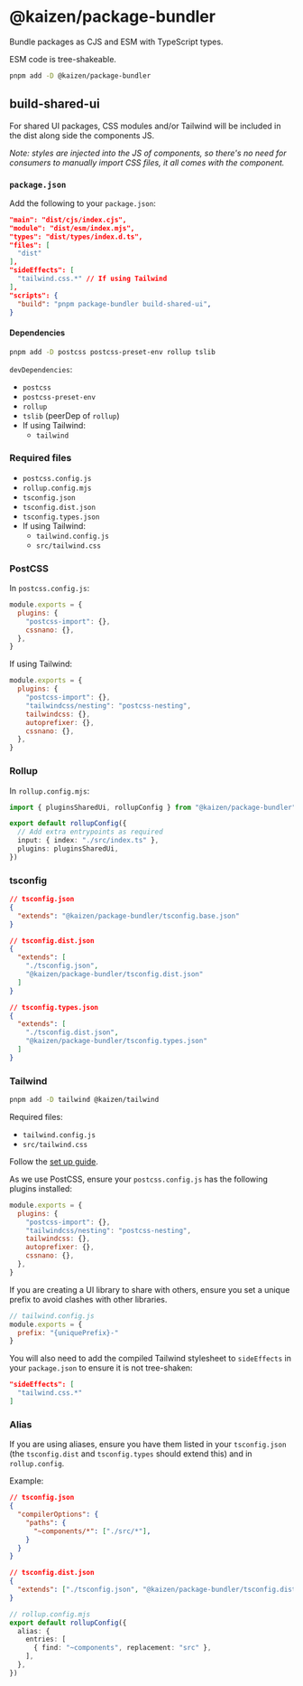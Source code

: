 # @kaizen/package-bundler

Bundle packages as CJS and ESM with TypeScript types.

ESM code is tree-shakeable.

```sh
pnpm add -D @kaizen/package-bundler
```

## build-shared-ui

For shared UI packages, CSS modules and/or Tailwind will be included in the dist along side the components JS.

_Note: styles are injected into the JS of components, so there's no need for consumers to manually import CSS files, it all comes with the component._

### `package.json`

Add the following to your `package.json`:
```json
"main": "dist/cjs/index.cjs",
"module": "dist/esm/index.mjs",
"types": "dist/types/index.d.ts",
"files": [
  "dist"
],
"sideEffects": [
  "tailwind.css.*" // If using Tailwind
],
"scripts": {
  "build": "pnpm package-bundler build-shared-ui",
}
```

#### Dependencies

```sh
pnpm add -D postcss postcss-preset-env rollup tslib
```

`devDependencies`:
- `postcss`
- `postcss-preset-env`
- `rollup`
- `tslib` (peerDep of `rollup`)
- If using Tailwind:
  - `tailwind`

### Required files

- `postcss.config.js`
- `rollup.config.mjs`
- `tsconfig.json`
- `tsconfig.dist.json`
- `tsconfig.types.json`
- If using Tailwind:
  - `tailwind.config.js`
  - `src/tailwind.css`

### PostCSS

In `postcss.config.js`:
```js
module.exports = {
  plugins: {
    "postcss-import": {},
    cssnano: {},
  },
}
```

If using Tailwind:
```js
module.exports = {
  plugins: {
    "postcss-import": {},
    "tailwindcss/nesting": "postcss-nesting",
    tailwindcss: {},
    autoprefixer: {},
    cssnano: {},
  },
}
```

### Rollup

In `rollup.config.mjs`:
```ts
import { pluginsSharedUi, rollupConfig } from "@kaizen/package-bundler";

export default rollupConfig({
  // Add extra entrypoints as required
  input: { index: "./src/index.ts" },
  plugins: pluginsSharedUi,
})
```

### tsconfig
```json
// tsconfig.json
{
  "extends": "@kaizen/package-bundler/tsconfig.base.json"
}

// tsconfig.dist.json
{
  "extends": [
    "./tsconfig.json",
    "@kaizen/package-bundler/tsconfig.dist.json"
  ]
}

// tsconfig.types.json
{
  "extends": [
    "./tsconfig.dist.json",
    "@kaizen/package-bundler/tsconfig.types.json"
  ]
}
```

### Tailwind

```sh
pnpm add -D tailwind @kaizen/tailwind
```

Required files:
- `tailwind.config.js`
- `src/tailwind.css`

Follow the [set up guide](../../docs/Systems/Tailwind/getting-started.mdx).

As we use PostCSS, ensure your `postcss.config.js` has the following plugins installed:
```js
module.exports = {
  plugins: {
    "postcss-import": {},
    "tailwindcss/nesting": "postcss-nesting",
    tailwindcss: {},
    autoprefixer: {},
    cssnano: {},
  },
}
```

If you are creating a UI library to share with others, ensure you set a unique prefix to avoid clashes with other libraries.

```js
// tailwind.config.js
module.exports = {
  prefix: "{uniquePrefix}-"
}
```

You will also need to add the compiled Tailwind stylesheet to `sideEffects` in your `package.json` to ensure it is not tree-shaken:
```json
"sideEffects": [
  "tailwind.css.*"
]
```

### Alias

If you are using aliases, ensure you have them listed in your `tsconfig.json` (the `tsconfig.dist` and `tsconfig.types` should extend this) and in `rollup.config`.

Example:
```json
// tsconfig.json
{
  "compilerOptions": {
    "paths": {
      "~components/*": ["./src/*"],
    }
  }
}

// tsconfig.dist.json
{
  "extends": ["./tsconfig.json", "@kaizen/package-bundler/tsconfig.dist.json"],
}
```

```ts
// rollup.config.mjs
export default rollupConfig({
  alias: {
    entries: [
      { find: "~components", replacement: "src" },
    ],
  },
})
```
